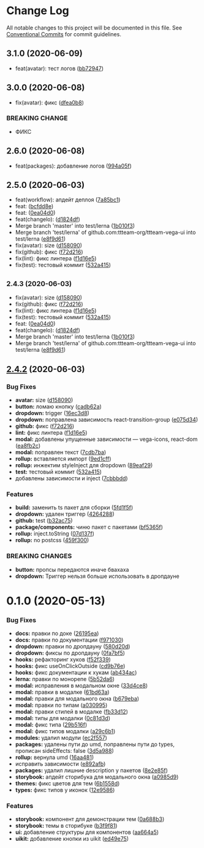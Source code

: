# Change Log

All notable changes to this project will be documented in this file.
See [Conventional Commits](https://conventionalcommits.org) for commit guidelines.

## 3.1.0 (2020-06-09)

* feat(avatar): тест логов ([bb72947](https://github.com/ttteam-org/ttteam-vega-ui/commit/bb72947))





## 3.0.0 (2020-06-08)

* fix(avatar): фикс ([dfea0b8](https://github.com/ttteam-org/ttteam-vega-ui/commit/dfea0b8))


### BREAKING CHANGE

* ФИКС




## 2.6.0 (2020-06-08)

* feat(packages): добавление логов ([994a05f](https://github.com/ttteam-org/ttteam-vega-ui/commit/994a05f))





## 2.5.0 (2020-06-03)

- feat(workflow): апдейт деплоя ([7a85bc1](https://github.com/ttteam-org/ttteam-vega-ui/commit/7a85bc1))
- feat: ([bcfdd8e](https://github.com/ttteam-org/ttteam-vega-ui/commit/bcfdd8e))
- feat: ([0ea04d0](https://github.com/ttteam-org/ttteam-vega-ui/commit/0ea04d0))
- feat(changelo): ([d1824df](https://github.com/ttteam-org/ttteam-vega-ui/commit/d1824df))
- Merge branch 'master' into test/lerna ([1b010f3](https://github.com/ttteam-org/ttteam-vega-ui/commit/1b010f3))
- Merge branch 'test/lerna' of github.com:ttteam-org/ttteam-vega-ui into test/lerna ([e8f9d61](https://github.com/ttteam-org/ttteam-vega-ui/commit/e8f9d61))
- fix(avatar): size ([d158090](https://github.com/ttteam-org/ttteam-vega-ui/commit/d158090))
- fix(github): фикс ([f72d216](https://github.com/ttteam-org/ttteam-vega-ui/commit/f72d216))
- fix(lint): фикс линтера ([f1d16e5](https://github.com/ttteam-org/ttteam-vega-ui/commit/f1d16e5))
- fix(test): тестовый коммит ([532a415](https://github.com/ttteam-org/ttteam-vega-ui/commit/532a415))

## <small>2.4.3 (2020-06-03)</small>

- fix(avatar): size ([d158090](https://github.com/ttteam-org/ttteam-vega-ui/commit/d158090))
- fix(github): фикс ([f72d216](https://github.com/ttteam-org/ttteam-vega-ui/commit/f72d216))
- fix(lint): фикс линтера ([f1d16e5](https://github.com/ttteam-org/ttteam-vega-ui/commit/f1d16e5))
- fix(test): тестовый коммит ([532a415](https://github.com/ttteam-org/ttteam-vega-ui/commit/532a415))
- feat: ([0ea04d0](https://github.com/ttteam-org/ttteam-vega-ui/commit/0ea04d0))
- feat(changelo): ([d1824df](https://github.com/ttteam-org/ttteam-vega-ui/commit/d1824df))
- Merge branch 'master' into test/lerna ([1b010f3](https://github.com/ttteam-org/ttteam-vega-ui/commit/1b010f3))
- Merge branch 'test/lerna' of github.com:ttteam-org/ttteam-vega-ui into test/lerna ([e8f9d61](https://github.com/ttteam-org/ttteam-vega-ui/commit/e8f9d61))

## [2.4.2](https://github.com/ttteam-org/ttteam-vega-ui/compare/@ttteam-org/vega-ui@2.3.9...@ttteam-org/vega-ui@2.4.2) (2020-06-03)

### Bug Fixes

- **avatar:** size ([d158090](https://github.com/ttteam-org/ttteam-vega-ui/commit/d1580906bae65a5ab94f65ee93c2b81c085e7477))
- **button:** ломаю кнопку ([cadb62a](https://github.com/ttteam-org/ttteam-vega-ui/commit/cadb62ac391aabf34ca667c29f4d847e139cb405))
- **dropdown:** trigger ([16ec3d8](https://github.com/ttteam-org/ttteam-vega-ui/commit/16ec3d8ecf6a90dcff8754f154bf31d84e7282ea))
- **dropdown:** поправлена зависимость react-transition-group ([e075d34](https://github.com/ttteam-org/ttteam-vega-ui/commit/e075d34088d69b588f845aea06df6e039ca8247f))
- **github:** фикс ([f72d216](https://github.com/ttteam-org/ttteam-vega-ui/commit/f72d216d7d8e6d6f86373e505bbaf76e4c70f218))
- **lint:** фикс линтера ([f1d16e5](https://github.com/ttteam-org/ttteam-vega-ui/commit/f1d16e51078310d330f6e598e82989b55a283ea2))
- **modal:** добавлены упущенные зависимости — vega-icons, react-dom ([ea8fb2c](https://github.com/ttteam-org/ttteam-vega-ui/commit/ea8fb2ce4edb3d8f55aa38830090c405b858a633))
- **modal:** поправлен текст ([7cdb7ba](https://github.com/ttteam-org/ttteam-vega-ui/commit/7cdb7ba47c72eef75dfdbbe2f64e99246602e2d1))
- **rollup:** вставляется импорт ([9ed1cff](https://github.com/ttteam-org/ttteam-vega-ui/commit/9ed1cffd7d230187cd0f73b143d3b868c4b1a2e4))
- **rollup:** инжектим styleInject для dropdown ([89eaf29](https://github.com/ttteam-org/ttteam-vega-ui/commit/89eaf29af213ce36aacc5b2a909d2e98260d4605))
- **test:** тестовый коммит ([532a415](https://github.com/ttteam-org/ttteam-vega-ui/commit/532a4153d405e16f9e70bd8415d5996d8b4ee80a))
- добавлены зависимости и inject ([7cbbbdd](https://github.com/ttteam-org/ttteam-vega-ui/commit/7cbbbdd3ce8bfb006ed28b295d91335869757bf3))

### Features

- **build:** заменить ts пакет для сборки ([5fd1f5f](https://github.com/ttteam-org/ttteam-vega-ui/commit/5fd1f5fcd66e4c7cd83b623b63c3fe49f1001d88))
- **dropdown:** удален триггер ([4264288](https://github.com/ttteam-org/ttteam-vega-ui/commit/42642884c539a653bab0365b80ed98671a1c1e64))
- **github:** test ([b32ac75](https://github.com/ttteam-org/ttteam-vega-ui/commit/b32ac751f5c8712c4eef0113bd6c6aed88e552ce))
- **package/components:** чиню пакет с пакетами ([bf5365f](https://github.com/ttteam-org/ttteam-vega-ui/commit/bf5365f9648b3f2df2931b1a81b7ff9c25ae9f59))
- **rollup:** inject.toString ([07d137f](https://github.com/ttteam-org/ttteam-vega-ui/commit/07d137f62433a0046df2f84c593105304765daf8))
- **rollup:** no postcss ([459f300](https://github.com/ttteam-org/ttteam-vega-ui/commit/459f3009a7c1aa61f1ba0719632d7882d7614ce0))

### BREAKING CHANGES

- **button:** пропсы передаются иначе бвахаха
- **dropdown:** Триггер нельзя больше использовать в дропдауне

# 0.1.0 (2020-05-13)

### Bug Fixes

- **docs:** правки по доке ([26195ea](https://github.com/ttteam-org/ttteam-vega-ui/commit/26195ead225a5d432b366914661fa0d9a42a637a))
- **docs:** правки по документации ([f971030](https://github.com/ttteam-org/ttteam-vega-ui/commit/f9710309638f35aa1819cf7c0ce4ad5011af7d66))
- **dropdown:** правки по дропдауну ([580d20d](https://github.com/ttteam-org/ttteam-vega-ui/commit/580d20d1d0d7ef8599e3f9cb9b982da4c067b235))
- **dropdown:** фиксы по дропдауну ([0fa7bf5](https://github.com/ttteam-org/ttteam-vega-ui/commit/0fa7bf578142d27401f5b2471a4718db1846278f))
- **hooks:** рефакторинг хуков ([f52f339](https://github.com/ttteam-org/ttteam-vega-ui/commit/f52f3395603ffbbd1d7a0b828cd3f5707b1d6ba5))
- **hooks:** фикс useOnClickOutside ([cd9b76e](https://github.com/ttteam-org/ttteam-vega-ui/commit/cd9b76ed9eb9459c63ebe67c0a3e8c72aab71eff))
- **hooks:** фикс документации к хукам ([ab434ac](https://github.com/ttteam-org/ttteam-vega-ui/commit/ab434ac6d24a4cbbf3a05ad2be7f590a61e88e6c))
- **lerna:** правки по монорепе ([5b52da6](https://github.com/ttteam-org/ttteam-vega-ui/commit/5b52da629e60242841a3e78d338256583fb11ad9))
- **modal:** исправления в модальном окне ([33d4ce8](https://github.com/ttteam-org/ttteam-vega-ui/commit/33d4ce8072869a824f29a2b6b0e60357bdeb7833))
- **modal:** правки в модалке ([61bd63a](https://github.com/ttteam-org/ttteam-vega-ui/commit/61bd63aff3188d2ee9a23c3eabf27de79149818f))
- **modal:** правки для модального окна ([b679eba](https://github.com/ttteam-org/ttteam-vega-ui/commit/b679eba7e70f57c988816e7af562e483ff999dee))
- **modal:** правки по типам ([a030995](https://github.com/ttteam-org/ttteam-vega-ui/commit/a030995c8eff89039caa6e4acef406d66f013b7a))
- **modal:** правки стилей в модалке ([fb33d12](https://github.com/ttteam-org/ttteam-vega-ui/commit/fb33d1296929b7357738ae66f89fe713524ea6be))
- **modal:** типы для модалки ([0c81d3d](https://github.com/ttteam-org/ttteam-vega-ui/commit/0c81d3dfe074d6cc158f2b6e6aa075276204bd88))
- **modal:** фикс типа ([29b516f](https://github.com/ttteam-org/ttteam-vega-ui/commit/29b516f5119fb995b7e09d0a970ee402b1e9eb61))
- **modal:** фикс типов модалки ([a29c6b1](https://github.com/ttteam-org/ttteam-vega-ui/commit/a29c6b16a05c8c241ae14dab3bb296aa61e902aa))
- **modules:** удалил модули ([ec2f557](https://github.com/ttteam-org/ttteam-vega-ui/commit/ec2f55726b6b1dbc91e61e216e55f06fbb449674))
- **packages:** удалены пути до umd, поправлены пути до types, прописан sideEffects: false ([3d5a988](https://github.com/ttteam-org/ttteam-vega-ui/commit/3d5a98871aece5d6c79be112e2e60ecd0529694e))
- **rollup:** вернула umd ([16aa481](https://github.com/ttteam-org/ttteam-vega-ui/commit/16aa48132ca6c3934b3b12aa079f8645a0efc89b))
- исправить зависимости ([e892afb](https://github.com/ttteam-org/ttteam-vega-ui/commit/e892afb5368b7ed2c6bdd4c77e08917e033f75ed))
- **packages:** удалил лишние description у пакетов ([8e2e85f](https://github.com/ttteam-org/ttteam-vega-ui/commit/8e2e85fe740b6cfde05abd30b1b236c8bcd5600d))
- **storybook:** апдейт сторибука для модального окна ([a0985d9](https://github.com/ttteam-org/ttteam-vega-ui/commit/a0985d9508e4a72953969a8a7112431a105682a0))
- **themes:** фикс цветов для тем ([6b1558d](https://github.com/ttteam-org/ttteam-vega-ui/commit/6b1558d496ab57bb2fee0f184c33a9e6902a3fb8))
- **types:** фикс типов у иконок ([12e9586](https://github.com/ttteam-org/ttteam-vega-ui/commit/12e95862a63de8e9ea1eccfa12820da7cfa76dbe))

### Features

- **storybook:** компонент для демонстрации тем ([0a688b3](https://github.com/ttteam-org/ttteam-vega-ui/commit/0a688b30f0a97dfc581cc6d1ac98121010aedd87))
- **storybook:** темы в сторибуке ([b3f9f81](https://github.com/ttteam-org/ttteam-vega-ui/commit/b3f9f81b84c09fe282c98aa35e5c8d913c962656))
- **ui:** добавление структуры для компонентов ([aa664a5](https://github.com/ttteam-org/ttteam-vega-ui/commit/aa664a505b23a8453bd1cb5183052f3e793b9c6a))
- **uikit:** добавление кнопки из uikit ([ed49e75](https://github.com/ttteam-org/ttteam-vega-ui/commit/ed49e75f3425d1c55174cbba748f1bbc846f9b10))
